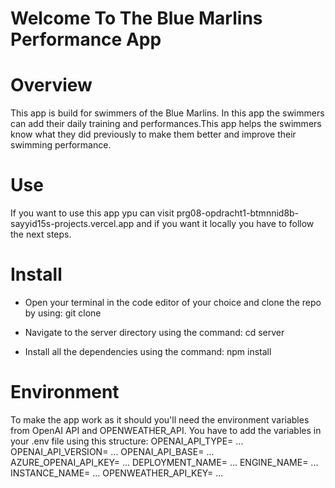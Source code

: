 # Welcome To The Blue Marlins Performance App

# Overview
This app is build for swimmers of the Blue Marlins. In this app the swimmers can add their daily training and performances.This app helps the swimmers know what they did previously to make them better and improve their swimming performance.

# Use
If you want to use this app ypu can visit prg08-opdracht1-btmnnid8b-sayyid15s-projects.vercel.app and if you want it locally you have to follow the next steps.

# Install
- Open your terminal in the code editor of your choice and clone the repo by using:
  git clone

- Navigate to the server directory using the command:
cd server

- Install all the dependencies using the command:
npm install

# Environment
To make the app work as it should you'll need the environment variables from OpenAI API and OPENWEATHER_API.
You have to add the variables in your .env file using this structure:
OPENAI_API_TYPE= ...
OPENAI_API_VERSION= ...
OPENAI_API_BASE= ...
AZURE_OPENAI_API_KEY= ...
DEPLOYMENT_NAME= ...
ENGINE_NAME= ...
INSTANCE_NAME= ...
OPENWEATHER_API_KEY= ...


